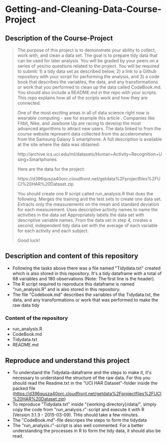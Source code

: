 # Getting-and-Cleaning-Data-Course-Project 
## Description of the Course-Project
<blockquote>
<p>The purpose of this project is to demonstrate your ability to collect, work with, and clean a data set. The goal is to prepare tidy data that can be used for later analysis. You will be graded by your peers on a series of yes/no questions related to the project. You will be required to submit: 1) a tidy data set as described below, 2) a link to a Github repository with your script for performing the analysis, and 3) a code book that describes the variables, the data, and any transformations or work that you performed to clean up the data called CodeBook.md. You should also include a README.md in the repo with your scripts. This repo explains how all of the scripts work and how they are connected.  </p>

<p>One of the most exciting areas in all of data science right now is wearable computing - see for example this article . Companies like Fitbit, Nike, and Jawbone Up are racing to develop the most advanced algorithms to attract new users. The data linked to from the course website represent data collected from the accelerometers from the Samsung Galaxy S smartphone. A full description is available at the site where the data was obtained:  </p>

<p>http://archive.ics.uci.edu/ml/datasets/Human+Activity+Recognition+Using+Smartphones  </p>

<p>Here are the data for the project:  </p>

<p>https://d396qusza40orc.cloudfront.net/getdata%2Fprojectfiles%2FUCI%20HAR%20Dataset.zip  </p>

<p> You should create one R script called run_analysis.R that does the following. 
Merges the training and the test sets to create one data set.
Extracts only the measurements on the mean and standard deviation for each measurement. 
Uses descriptive activity names to name the activities in the data set
Appropriately labels the data set with descriptive variable names. 
From the data set in step 4, creates a second, independent tidy data set with the average of each variable for each activity and each subject. </p>

<p>Good luck! </p>
</blockquote>

## Description and content of this repository ##

* Following the tasks above there was a file named "Tidydata.txt" created which is also stored in this repository. It's a tidy dataframe with a total of 68 variables and 180 observations (Note: The first line is the header). 
* The R script required to reproduce this dataframe is named "run_analysis.R" and is also stored in this repository. 
* The file "Codebook.md" describes the variables of the Tidydata.txt, the data, and any transformations or work that was performed to make the raw data tidy

### Content of the repository ###
* run_analysis.R
* CodeBook.md
* Tidydata.txt
* README.md

## Reproduce and understand this project ##
* To understand the Tidydata-dataframe and the steps to make it, it's necessary to understand the structure of the raw data. For this you should read the Readme.txt in the "UCI HAR Dataset"-folder inside the packed file (https://d396qusza40orc.cloudfront.net/getdata%2Fprojectfiles%2FUCI%20HAR%20Dataset.zip)
* To reproduce "Tidydata.txt" inside "{working directory}/data/", simply copy the code from "run_analysis.r"-script and execute it with R (Version 3.1.3 - 2015-03-09). THis should take a few minutes. 
* The "CodeBook.md"-file descripes the steps to form the tidydata
* The "run_analysis.r"-script is also well commented. For a better understanding the processes in R to form the tidy data, it should also be read.
